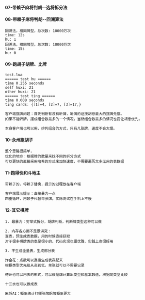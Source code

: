 

#### 07-带赖子麻将判胡--选将拆分法

#### 08-带赖子麻将判胡--回溯算法

```
回溯法，相同牌型，总次数: 10000万次
time: 12s
hu: 1
回溯法，相同牌型，总次数: 10000万次
time: 15s
hu: 0
```

#### 09-跑胡子胡牌、比牌

```
test.lua
====== test hu ======
time 0.255 seconds
self huxi: 21
other huxi: 21
====== test ting ======
time 0.008 seconds
ting cards: {[1]=4, [2]=7, [3]=17,}
```

```
客户端摆牌问题：首先判断有没有听牌，听牌的话按胡息最大的摆牌先摆。
如果不能听牌，摆成组合数最多的一个情况，当然组合数最多的情况也要让胡息优先。

本身客户端也可以用，排列组合的方式，只有几张牌，速度不会太慢。
```

#### 10-永州跑胡子

```
整个思路很简单，
优化的地方：根据牌的数量来找不同的拆分方式
可以更快的直接采用哈希的方式来加快速度，不需要遍历太多无用的表数据
```

#### 11-跑得快和斗地主

```
带赖子的，将赖子替换，提示的过程放在客户端

客户端展示提示：直接暴力一点
四重循环，用赖子代替每张牌，实际测试在手机上不慢
```

#### 12-其它棋牌

```
1. 最暴力：穷举式拆分，胡牌判断，判断牌类型这种可以做

2. 内存各方面不是很讲究：
查表，预生成表数据，用的时候直接获取
对于很多棋牌类的表是很小的，代码实现也很优雅，实践上也很好用

3. 不生成全量表，生成部分表

炸金花：点数可以直接生成表存起来
根据类型优先级从高到低，单张就可以不需要记录

德州也可以用表的形式，可以根据牌计算出类型和基本数值，根据同类型比较

十三水也可以做成表

麻将AI：概率统计打哪张牌胡牌概率更大
```
